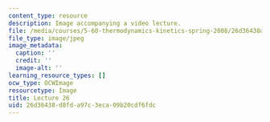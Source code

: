 ```yaml
---
content_type: resource
description: Image accompanying a video lecture.
file: /media/courses/5-60-thermodynamics-kinetics-spring-2008/26d36438d8fda97c3eca09b20cdf6fdc_lec26_th.jpg
file_type: image/jpeg
image_metadata:
  caption: ''
  credit: ''
  image-alt: ''
learning_resource_types: []
ocw_type: OCWImage
resourcetype: Image
title: Lecture 26
uid: 26d36438-d8fd-a97c-3eca-09b20cdf6fdc
---
```

